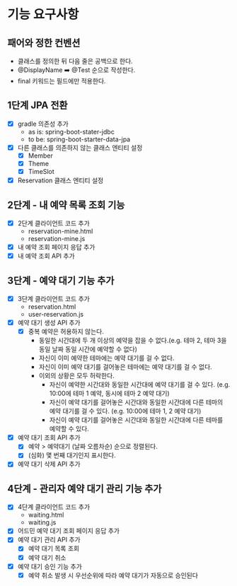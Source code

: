 # 기능 요구사항

## 패어와 정한 컨벤션

- 클래스를 정의한 뒤 다음 줄은 공백으로 한다.
- @DisplayName ➡️ @Test 순으로 작성한다.
- final 키워드는 필드에만 적용한다.

## 1단계 JPA 전환

- [x] gradle 의존성 추가
    - as is: spring-boot-stater-jdbc
    - to be: spring-boot-starter-data-jpa
- [x] 다른 클래스를 의존하지 않는 클래스 엔티티 설정
  - [x] Member
  - [x] Theme
  - [x] TimeSlot
- [x] Reservation 클래스 엔티티 설정

## 2단계 - 내 예약 목록 조회 기능

- [x] 2단계 클라이언트 코드 추가
  - reservation-mine.html
  - reservation-mine.js
- [x] 내 예약 조회 페이지 응답 추가
- [x] 내 예약 조회 API 추가

## 3단계 - 예약 대기 기능 추가

- [x] 3단계 클라이언트 코드 추가
  - reservation.html
  - user-reservation.js
- [x] 예약 대기 생성 API 추가
  - [x] 중복 예약은 허용하지 않는다.
    - 동일한 시간대에 두 개 이상의 예약을 잡을 수 없다.(e.g. 테마 2, 테마 3을 동일 날짜 동일 시간에 예약할 수 없다)
    - 자신이 이미 예약한 테마에는 예약 대기를 걸 수 없다.
    - 자신이 이미 예약 대기를 걸어놓은 테마에는 예약 대기를 걸 수 없다.
    - 이외의 상황은 모두 허락한다.
      - 자신이 예약한 시간대와 동일한 시간대에 예약 대기를 걸 수 있다. (e.g. 10:00에 테마 1 예약, 동시에 테마 2 예약 대기)
      - 자신이 예약 대기를 걸어놓은 시간대와 동일한 시간대에 다른 테마의 예약 대기를 걸 수 있다. (e.g. 10:00에 테마 1, 2 예약 대기)
      - 자신이 예약 대기를 걸어놓은 시간대와 동일한 시간대에 다른 테마를 예약할 수 있다.
- [x] 예약 대기 조회 API 추가
  - [x] 예약 > 예약대기 (날짜 오름차순) 순으로 정렬된다.
  - [x] (심화) 몇 번째 대기인지 표시한다.
- [x] 예약 대기 삭제 API 추가

## 4단계 - 관리자 예약 대기 관리 기능 추가

- [x] 4단계 클라이언트 코드 추가
  - waiting.html
  - waiting.js
- [x] 어드민 예약 대기 조회 페이지 응답 추가
- [x] 예약 대기 관리 API 추가
  - [x] 예약 대기 목록 조회 
  - [x] 예약 대기 취소
- [x] 예약 대기 승인 기능 추가
  - [x] 예약 취소 발생 시 우선순위에 따라 예약 대기가 자동으로 승인된다
